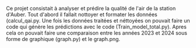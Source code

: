 Ce projet consistait à analyser et prédire la qualité de l'air de la station d'Auber.
Tout d'abord il fallait nottoyer et formater les données (calcul_qai.py. Une fois les données traitées et néttoyées on pouvait faire un code qui génère les prédictions avec le code (Train_model_total.py). 
Apres cela on pouvait faire une comparaison entre les années 2023 et 2024 sous forme de graphique (graph.py) et le graph.png.
